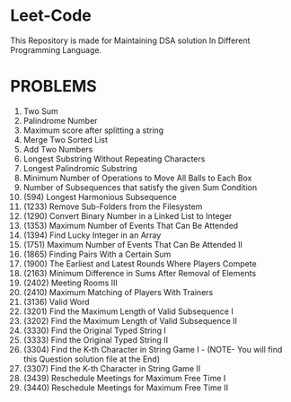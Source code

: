 # Leet-Code
This Repository is made for Maintaining DSA solution In Different Programming Language.

# PROBLEMS
1. Two Sum
2. Palindrome Number
3. Maximum score after splitting a string
4. Merge Two Sorted List
5. Add Two Numbers
6. Longest Substring Without Repeating Characters
7. Longest Palindromic Substring
8. Minimum Number of Operations to Move All Balls to Each Box
9. Number of Subsequences that satisfy the given Sum Condition
10. (594) Longest Harmonious Subsequence
11. (1233) Remove Sub-Folders from the Filesystem
12. (1290) Convert Binary Number in a Linked List to Integer
13. (1353) Maximum Number of Events That Can Be Attended
14. (1394) Find Lucky Integer in an Array
15. (1751) Maximum Number of Events That Can Be Attended II
16. (1865) Finding Pairs With a Certain Sum
17. (1900) The Earliest and Latest Rounds Where Players Compete
18. (2163) Minimum Difference in Sums After Removal of Elements
19. (2402) Meeting Rooms III
20. (2410) Maximum Matching of Players With Trainers
21. (3136) Valid Word
22. (3201) Find the Maximum Length of Valid Subsequence I
23. (3202) Find the Maximum Length of Valid Subsequence II
24. (3330) Find the Original Typed String I
25. (3333) Find the Original Typed String II
26. (3304) Find the K-th Character in String Game I - (NOTE- You will find this Question solution file at the End)
27. (3307) Find the K-th Character in String Game II
28. (3439) Reschedule Meetings for Maximum Free Time I
29. (3440) Reschedule Meetings for Maximum Free Time II


